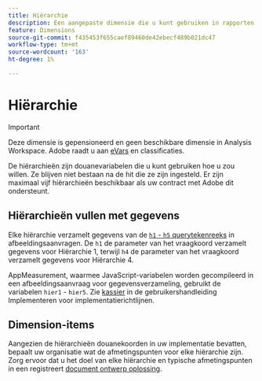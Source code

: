 ```yaml
---
title: Hiërarchie
description: Een aangepaste dimensie die u kunt gebruiken in rapporten.
feature: Dimensions
source-git-commit: f435453f655caef89460de42ebecf489b021dc47
workflow-type: tm+mt
source-wordcount: '163'
ht-degree: 1%

---
```


# Hiërarchie

>[!IMPORTANT]
>
>Deze dimensie is gepensioneerd en geen beschikbare dimensie in Analysis Workspace. Adobe raadt u aan [eVars](evar.md) en classificaties.

De hiërarchieën zijn douanevariabelen die u kunt gebruiken hoe u zou willen. Ze blijven niet bestaan na de hit die ze zijn ingesteld. Er zijn maximaal vijf hiërarchieën beschikbaar als uw contract met Adobe dit ondersteunt.

## Hiërarchieën vullen met gegevens

Elke hiërarchie verzamelt gegevens van de [`h1` - `h5` querytekenreeks](/help/implement/validate/query-parameters.md) in afbeeldingsaanvragen. De `h1` de parameter van het vraagkoord verzamelt gegevens voor Hiërarchie 1, terwijl `h4` de parameter van het vraagkoord verzamelt gegevens voor Hiërarchie 4.

AppMeasurement, waarmee JavaScript-variabelen worden gecompileerd in een afbeeldingsaanvraag voor gegevensverzameling, gebruikt de variabelen `hier1` - `hier5`. Zie [kassier](/help/implement/vars/page-vars/hier.md) in de gebruikershandleiding Implementeren voor implementatierichtlijnen.

## Dimension-items

Aangezien de hiërarchieën douanekoorden in uw implementatie bevatten, bepaalt uw organisatie wat de afmetingspunten voor elke hiërarchie zijn. Zorg ervoor dat u het doel van elke hiërarchie en typische afmetingspunten in een registreert [document ontwerp oplossing](/help/implement/prepare/solution-design.md).
